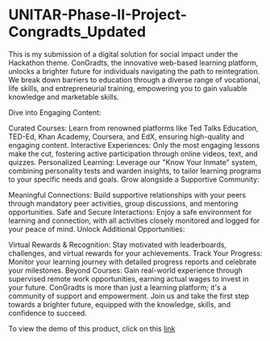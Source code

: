 # UNITAR-Phase-II-Project-Congradts_Updated
This is my submission of a digital solution for social impact under the Hackathon theme.
ConGradts, the innovative web-based learning platform, unlocks a brighter future for individuals navigating the path to reintegration. We break down barriers to education through a diverse range of vocational, life skills, and entrepreneurial training, empowering you to gain valuable knowledge and marketable skills.

Dive into Engaging Content:

Curated Courses: Learn from renowned platforms like Ted Talks Education, TED-Ed, Khan Academy, Coursera, and EdX, ensuring high-quality and engaging content.
Interactive Experiences: Only the most engaging lessons make the cut, fostering active participation through online videos, text, and quizzes.
Personalized Learning: Leverage our "Know Your Inmate" system, combining personality tests and warden insights, to tailor learning programs to your specific needs and goals.
Grow alongside a Supportive Community:

Meaningful Connections: Build supportive relationships with your peers through mandatory peer activities, group discussions, and mentoring opportunities.
Safe and Secure Interactions: Enjoy a safe environment for learning and connection, with all activities closely monitored and logged for your peace of mind.
Unlock Additional Opportunities:

Virtual Rewards & Recognition: Stay motivated with leaderboards, challenges, and virtual rewards for your achievements.
Track Your Progress: Monitor your learning journey with detailed progress reports and celebrate your milestones.
Beyond Courses: Gain real-world experience through supervised remote work opportunities, earning actual wages to invest in your future.
ConGradts is more than just a learning platform; it's a community of support and empowerment. Join us and take the first step towards a brighter future, equipped with the knowledge, skills, and confidence to succeed.

To view the demo of this product, click on this [link](https://dearoglegal.github.io/UNITAR-Phase-II-Project-Congradts_Updated/)

